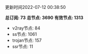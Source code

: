 更新时间2022-07-12 00:38:50

**总订阅: 73**
**总节点: 3690**
**有效节点: 1313**
- v2ray节点: 84
- ss节点: 1061
- trojan节点: 157
- ssr节点: 11
